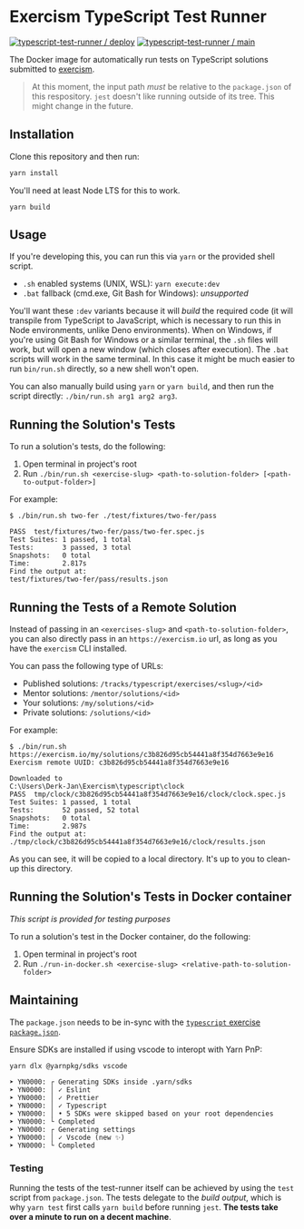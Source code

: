 # Exercism TypeScript Test Runner

[![typescript-test-runner / deploy](https://github.com/exercism/typescript-test-runner/actions/workflows/deploy.yml/badge.svg)](https://github.com/exercism/typescript-test-runner/actions/workflows/deploy.yml) [![typescript-test-runner / main](https://github.com/exercism/typescript-test-runner/actions/workflows/ci.js.yml/badge.svg)](https://github.com/exercism/typescript-test-runner/actions/workflows/ci.js.yml)

The Docker image for automatically run tests on TypeScript solutions submitted to [exercism][web-exercism].

> At this moment, the input path _must_ be relative to the `package.json` of this respository.
> `jest` doesn't like running outside of its tree. This might change in the future.

## Installation

Clone this repository and then run:

```bash
yarn install
```

You'll need at least Node LTS for this to work.

```
yarn build
```

## Usage

If you're developing this, you can run this via `yarn` or the provided shell script.

- `.sh` enabled systems (UNIX, WSL): `yarn execute:dev`
- `.bat` fallback (cmd.exe, Git Bash for Windows): _unsupported_

You'll want these `:dev` variants because it will _build_ the required code (it will transpile from TypeScript to JavaScript, which is necessary to run this in Node environments, unlike Deno environments).
When on Windows, if you're using Git Bash for Windows or a similar terminal, the `.sh` files will work, but will open a new window (which closes after execution).
The `.bat` scripts will work in the same terminal.
In this case it might be much easier to run `bin/run.sh` directly, so a new shell won't open.

You can also manually build using `yarn` or `yarn build`, and then run the script directly: `./bin/run.sh arg1 arg2 arg3`.

## Running the Solution's Tests

To run a solution's tests, do the following:

1. Open terminal in project's root
2. Run `./bin/run.sh <exercise-slug> <path-to-solution-folder> [<path-to-output-folder>]`

For example:

```shell
$ ./bin/run.sh two-fer ./test/fixtures/two-fer/pass

PASS  test/fixtures/two-fer/pass/two-fer.spec.js
Test Suites: 1 passed, 1 total
Tests:       3 passed, 3 total
Snapshots:   0 total
Time:        2.817s
Find the output at:
test/fixtures/two-fer/pass/results.json
```

## Running the Tests of a Remote Solution

Instead of passing in an `<exercises-slug>` and `<path-to-solution-folder>`, you can also directly pass in an `https://exercism.io` url, as long as you have the `exercism` CLI installed.

You can pass the following type of URLs:

- Published solutions: `/tracks/typescript/exercises/<slug>/<id>`
- Mentor solutions: `/mentor/solutions/<id>`
- Your solutions: `/my/solutions/<id>`
- Private solutions: `/solutions/<id>`

For example:

```
$ ./bin/run.sh https://exercism.io/my/solutions/c3b826d95cb54441a8f354d7663e9e16
Exercism remote UUID: c3b826d95cb54441a8f354d7663e9e16

Downloaded to
C:\Users\Derk-Jan\Exercism\typescript\clock
PASS  tmp/clock/c3b826d95cb54441a8f354d7663e9e16/clock/clock.spec.js
Test Suites: 1 passed, 1 total
Tests:       52 passed, 52 total
Snapshots:   0 total
Time:        2.987s
Find the output at:
./tmp/clock/c3b826d95cb54441a8f354d7663e9e16/clock/results.json
```

As you can see, it will be copied to a local directory.
It's up to you to clean-up this directory.

## Running the Solution's Tests in Docker container

_This script is provided for testing purposes_

To run a solution's test in the Docker container, do the following:

1. Open terminal in project's root
2. Run `./run-in-docker.sh <exercise-slug> <relative-path-to-solution-folder>`

## Maintaining

The `package.json` needs to be in-sync with the [`typescript` exercise `package.json`][git-typescript].

Ensure SDKs are installed if using vscode to interopt with Yarn PnP:

```shell
yarn dlx @yarnpkg/sdks vscode

➤ YN0000: ┌ Generating SDKs inside .yarn/sdks
➤ YN0000: │ ✓ Eslint
➤ YN0000: │ ✓ Prettier
➤ YN0000: │ ✓ Typescript
➤ YN0000: │ • 5 SDKs were skipped based on your root dependencies
➤ YN0000: └ Completed
➤ YN0000: ┌ Generating settings
➤ YN0000: │ ✓ Vscode (new ✨)
➤ YN0000: └ Completed
```

### Testing

Running the tests of the test-runner itself can be achieved by using the `test` script from `package.json`.
The tests delegate to the _build output_, which is why `yarn test` first calls `yarn build` before running `jest`.
**The tests take over a minute to run on a decent machine**.

[web-exercism]: https://exercism.io
[git-automated-tests]: https://github.com/exercism/automated-tests
[git-typescript]: https://github.com/exercism/typescript
